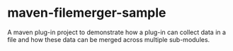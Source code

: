# maven-filemerger-sample
A maven plug-in project to demonstrate how a plug-in can collect data in a file and how these data can be merged across multiple sub-modules. 
